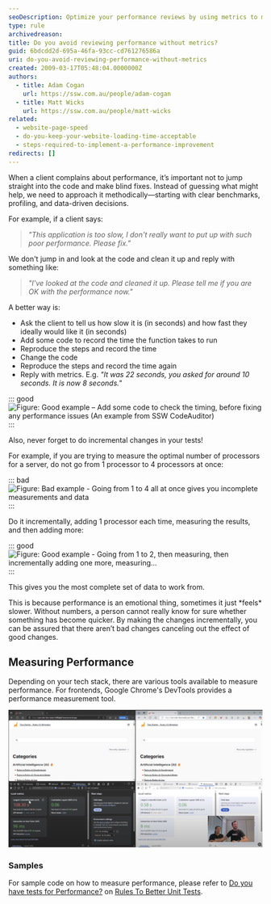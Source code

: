```yaml
---
seoDescription: Optimize your performance reviews by using metrics to measure and track progress, ensuring you're meeting clients' expectations and making informed improvements.
type: rule
archivedreason:
title: Do you avoid reviewing performance without metrics?
guid: 6bdcdd2d-695a-46fa-93cc-cd761276586a
uri: do-you-avoid-reviewing-performance-without-metrics
created: 2009-03-17T05:48:04.0000000Z
authors:
  - title: Adam Cogan
    url: https://ssw.com.au/people/adam-cogan
  - title: Matt Wicks
    url: https://ssw.com.au/people/matt-wicks
related:
  - website-page-speed
  - do-you-keep-your-website-loading-time-acceptable
  - steps-required-to-implement-a-performance-improvement
redirects: []
---
```


When a client complains about performance, it’s important not to jump straight into the code and make blind fixes. Instead of guessing what might help, we need to approach it methodically—starting with clear benchmarks, profiling, and data-driven decisions.

<!--endintro-->

For example, if a client says:

> _"This application is too slow, I don't really want to put up with such poor performance. Please fix."_

We don't jump in and look at the code and clean it up and reply with something like:

> _"I've looked at the code and cleaned it up. Please tell me if you are OK with the performance now."_

A better way is:

* Ask the client to tell us how slow it is (in seconds) and how fast they ideally would like it (in seconds)
* Add some code to record the time the function takes to run
* Reproduce the steps and record the time
* Change the code
* Reproduce the steps and record the time again
* Reply with metrics. E.g. _"It was 22 seconds, you asked for around 10 seconds. It is now 8 seconds."_

::: good  
![Figure: Good example – Add some code to check the timing, before fixing any performance issues (An example from SSW CodeAuditor)](Code-Auditor-performance.jpg)  
:::

Also, never forget to do incremental changes in your tests!

For example, if you are trying to measure the optimal number of processors for a server, do not go from 1 processor to 4 processors at once:

::: bad  
![Figure: Bad example - Going from 1 to 4 all at once gives you incomplete measurements and data](1to4.png)  
:::

Do it incrementally, adding 1 processor each time, measuring the results, and then adding more:

::: good  
![Figure: Good example - Going from 1 to 2, then measuring, then incrementally adding one more, measuring...](1234.png)  
:::

This gives you the most complete set of data to work from.

This is because performance is an emotional thing, sometimes it just \*feels\* slower. Without numbers, a person cannot really know for sure whether something has become quicker. By making the changes incrementally, you can be assured that there aren’t bad changes canceling out the effect of good changes.

## Measuring Performance

Depending on your tech stack, there are various tools available to measure performance. For frontends, Google Chrome's DevTools provides a performance measurement tool.

![Figure: Google Chrome has a handy Performance tab in the DevTools](chrome-perf-tools.png)

### Samples

For sample code on how to measure performance, please refer to [Do you have tests for Performance?](/have-tests-for-performance/) on [Rules To Better Unit Tests](/rules-to-better-unit-tests/).

